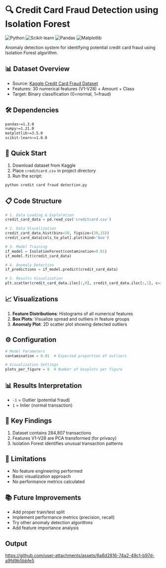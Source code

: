 # 🔍 Credit Card Fraud Detection using Isolation Forest

![Python](https://img.shields.io/badge/Python-3.7+-blue) ![Scikit-learn](https://img.shields.io/badge/Scikit--learn-1.0+-orange) ![Pandas](https://img.shields.io/badge/Pandas-1.3+-green) ![Matplotlib](https://img.shields.io/badge/Matplotlib-3.5+-yellow)

Anomaly detection system for identifying potential credit card fraud using Isolation Forest algorithm.

## 📊 Dataset Overview
- Source: [Kaggle Credit Card Fraud Dataset](https://www.kaggle.com/datasets/mlg-ulb/creditcardfraud)
- Features: 30 numerical features (V1-V28) + Amount + Class
- Target: Binary classification (0=normal, 1=fraud)

## 🛠️ Dependencies
```bash
pandas>=1.3.0
numpy>=1.21.0
matplotlib>=3.5.0
scikit-learn>=1.0.0
```

## 🚀 Quick Start
1. Download dataset from Kaggle
2. Place `creditcard.csv` in project directory
3. Run the script:
```bash
python credit card fraud detection.py
```

## 📋 Code Structure
```python
# 1. Data Loading & Exploration
credit_card_data = pd.read_csv('creditcard.csv')

# 2. Data Visualization
credit_card_data.hist(bins=50, figsize=(20,15))
credit_card_data[cols_to_plot].plot(kind='box')

# 3. Model Training
if_model = IsolationForest(contamination=0.01)
if_model.fit(credit_card_data)

# 4. Anomaly Detection
if_predictions = if_model.predict(credit_card_data)

# 5. Results Visualization
plt.scatter(credit_card_data.iloc[:,0], credit_card_data.iloc[:,1], c=if_predictions)
```

## 📈 Visualizations
1. **Feature Distributions**: Histograms of all numerical features
2. **Box Plots**: Visualize spread and outliers in feature groups
3. **Anomaly Plot**: 2D scatter plot showing detected outliers

## ⚙️ Configuration
```python
# Model Parameters
contamination = 0.01  # Expected proportion of outliers

# Visualization Settings
plots_per_figure = 8  # Number of boxplots per figure
```

## 📊 Results Interpretation
- `-1` = Outlier (potential fraud)
- `1` = Inlier (normal transaction)

## 📝 Key Findings
1. Dataset contains 284,807 transactions
2. Features V1-V28 are PCA transformed (for privacy)
3. Isolation Forest identifies unusual transaction patterns

## 🚧 Limitations
- No feature engineering performed
- Basic visualization approach
- No performance metrics calculated

## 📚 Future Improvements
- Add proper train/test split
- Implement performance metrics (precision, recall)
- Try other anomaly detection algorithms
- Add feature importance analysis

## Output
https://github.com/user-attachments/assets/6a8d2816-74a2-49c1-b97d-a9fd9b5bbfe5
